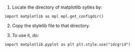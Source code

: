 1. Locate the directory of matplotlib sytles by:

`import matplotlib as mpl
mpl.get_configdir()`

2. Copy the stylelib file to that directory.

3. To use it, do:

`import matplotlib.pyplot as plt
plt.style.use("idcgrid")`